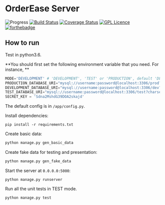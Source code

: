 # OrderEase Server
![Progress](http://progressed.io/bar/90?title=done)
[![Build Status](https://travis-ci.org/OrderEase/Server.svg?branch=master)](https://travis-ci.org/OrderEase/Server)
[![Coverage Status](https://coveralls.io/repos/github/OrderEase/Server/badge.svg?branch=master)](https://coveralls.io/github/OrderEase/Server?branch=master)
[![GPL Licence](https://badges.frapsoft.com/os/gpl/gpl.svg?v=103)](https://opensource.org/licenses/GPL-3.0/)
[![forthebadge](https://forthebadge.com/images/badges/made-with-python.svg)](https://forthebadge.com)

## How to run

Test in python3.6.

**You should first set the following environment variable that you need. For instance, **

```python
MODE='DEVELOPMENT' # 'DEVELOPMENT', 'TEST' or 'PRODUCTION', default 'DEVELOPMENT'
PRODUCTION_DATABASE_URI="mysql://username:password@localhost:3306/prod?charset=utf8"
DEVELOPMENT_DATABASE_URI="mysql://username:password@localhost:3306/dev?charset=utf8"
TEST_DATABASE_URI="mysql://username:password@localhost:3306/test?charset=utf8"
SECRET_KEY = 'Sdna2MshdG39DOA2skajd'
```

The default config is in  `/app/config.py`.

Install dependencies:

```shell
pip install -r requirements.txt
```

Create basic data:

```python
python manage.py gen_basic_data
```

Create fake data for testing and presentation:

```python
python manage.py gen_fake_data
```

Start the server at `0.0.0.0:5000`:

```shell
python manage.py runserver
```

Run all the unit tests in TEST mode.

```python
python manage.py test
```
